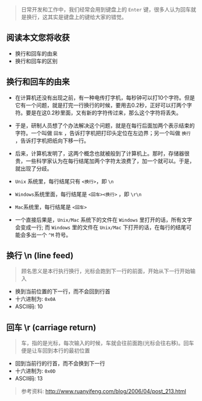 > 日常开发和工作中，我们经常会用到键盘上的 `Enter` 键，很多人认为回车就是换行，这其实是键盘上的键给大家的错觉。

## 阅读本文您将收获
* 换行和回车的由来
* 换行和回车的区别

## 换行和回车的由来
* 在计算机还没有出现之前，有一种电传打字机，每秒钟可以打10个字符。但是它有一个问题，就是打完一行换行的时候，要用去0.2秒，正好可以打两个字符。要是在这0.2秒里面，又有新的字符传过来，那么这个字符将丢失。

* 于是，研制人员想了个办法解决这个问题，就是在每行后面加两个表示结束的字符。一个叫做 `回车` ，告诉打字机把打印头定位在左边界；另一个叫做 `换行` ，告诉打字机把纸向下移一行。

* 后来，计算机发明了，这两个概念也就被般到了计算机上。那时，存储器很贵，一些科学家认为在每行结尾加两个字符太浪费了，加一个就可以。于是，就出现了分歧。

* `Unix` 系统里，每行结尾只有 `<换行>`，即 `\n`
* `Windows`系统里面，每行结尾是 `<回车><换行>` ，即 `\r\n`
* `Mac`系统里，每行结尾是 `<回车>`
* 一个直接后果是，`Unix/Mac` 系统下的文件在 `Windows` 里打开的话，所有文字会变成一行; 而 `Windows` 里的文件在 `Unix/Mac` 下打开的话，在每行的结尾可能会多出一个 `^M` 符号。

## 换行 \n (line feed)
> 顾名思义是本行执行换行，光标会跑到下一行的前面，开始从下一行开始输入

* 换到当前位置的下一行，而不会回到行首
* 十六进制为: `0x0A`
* ASCII码: 10

## 回车 \r (carriage return)
> 车，指的是光标，每次输入的时候，车就会往前面跑(光标会往右移)。回车便是让车回到本行的最初位置

* 回到当前行的行首，而不会换到下一行
* 十六进制为: `0x0D`
* ASCII码: 13



> 参考资料: http://www.ruanyifeng.com/blog/2006/04/post_213.html